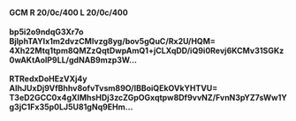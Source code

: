#### GCM R 20/0c/400 L 20/0c/400
**bp5i2o9ndqG3Xr7o**<br/>**BjlphTAYlx1m2dvzCMlvzg8yg/bov5gQuC/Rx2U/HQM=**<br/>**4Xh22Mtq1tpm8QMZzQqtDwpAmQ1+jCLXqDD/iQ9i0Revj6KCMv31SGKz0wAKtAolP9LL/gdNAB9mzp3W...**<br/><br/>
**RTRedxDoHEzVXj4y**<br/>**AIhJUxDj9VfBhhv8ofvTvsm89O/IBBoiQEkOVkYHTVU=**<br/>**T3eD2GCC0x4gXlMhsHDj3zcZGpOGxqtpw8Df9vvNZ/FvnN3pYZ7sWw1Yg3jC1Fx35p0LJ5U81gNq9EHm...**